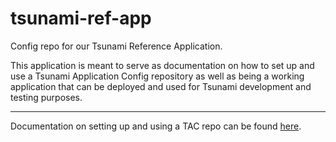 # tsunami-ref-app
Config repo for our Tsunami Reference Application.

This application is meant to serve as documentation on how to set up and use a
Tsunami Application Config repository as well as being a working application that
can be deployed and used for Tsunami development and testing purposes.

-----

Documentation on setting up and using a TAC repo can be found [here](https://stash.cengage.com/projects/TAC/repos/tsunami-ref-app/browse/docs/config-usage.md).
